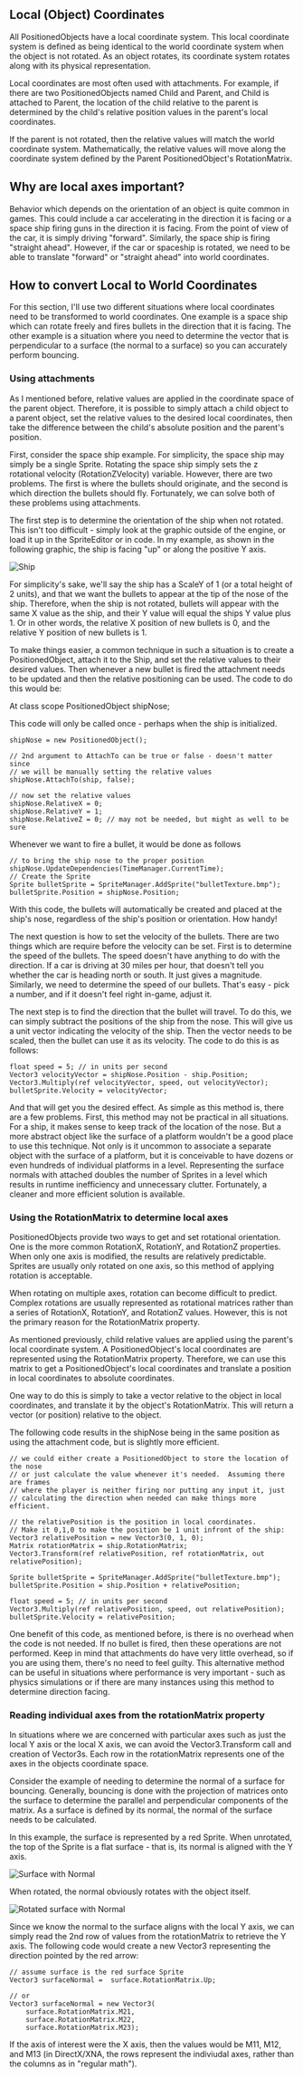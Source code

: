 ## Local (Object) Coordinates

All PositionedObjects have a local coordinate system. This local coordinate system is defined as being identical to the world coordinate system when the object is not rotated. As an object rotates, its coordinate system rotates along with its physical representation.

Local coordinates are most often used with attachments. For example, if there are two PositionedObjects named Child and Parent, and Child is attached to Parent, the location of the child relative to the parent is determined by the child's relative position values in the parent's local coordinates.

If the parent is not rotated, then the relative values will match the world coordinate system. Mathematically, the relative values will move along the coordinate system defined by the Parent PositionedObject's RotationMatrix.

## Why are local axes important?

Behavior which depends on the orientation of an object is quite common in games. This could include a car accelerating in the direction it is facing or a space ship firing guns in the direction it is facing. From the point of view of the car, it is simply driving "forward". Similarly, the space ship is firing "straight ahead". However, if the car or spaceship is rotated, we need to be able to translate "forward" or "straight ahead" into world coordinates.

## How to convert Local to World Coordinates

For this section, I'll use two different situations where local coordinates need to be transformed to world coordinates. One example is a space ship which can rotate freely and fires bullets in the direction that it is facing. The other example is a situation where you need to determine the vector that is perpendicular to a surface (the normal to a surface) so you can accurately perform bouncing.

### Using attachments

As I mentioned before, relative values are applied in the coordinate space of the parent object. Therefore, it is possible to simply attach a child object to a parent object, set the relative values to the desired local coordinates, then take the difference between the child's absolute position and the parent's position.

First, consider the space ship example. For simplicity, the space ship may simply be a single Sprite. Rotating the space ship simply sets the z rotational velocity (RotationZVelocity) variable. However, there are two problems. The first is where the bullets should originate, and the second is which direction the bullets should fly. Fortunately, we can solve both of these problems using attachments.

The first step is to determine the orientation of the ship when not rotated. This isn't too difficult - simply look at the graphic outside of the engine, or load it up in the SpriteEditor or in code. In my example, as shown in the following graphic, the ship is facing "up" or along the positive Y axis.

![Ship](/media//migrated_media/Ship)

For simplicity's sake, we'll say the ship has a ScaleY of 1 (or a total height of 2 units), and that we want the bullets to appear at the tip of the nose of the ship. Therefore, when the ship is not rotated, bullets will appear with the same X value as the ship, and their Y value will equal the ships Y value plus 1. Or in other words, the relative X position of new bullets is 0, and the relative Y position of new bullets is 1.

To make things easier, a common technique in such a situation is to create a PositionedObject, attach it to the Ship, and set the relative values to their desired values. Then whenever a new bullet is fired the attachment needs to be updated and then the relative positioning can be used. The code to do this would be:

At class scope PositionedObject shipNose;

This code will only be called once - perhaps when the ship is initialized.

    shipNose = new PositionedObject();

    // 2nd argument to AttachTo can be true or false - doesn't matter since
    // we will be manually setting the relative values
    shipNose.AttachTo(ship, false);

    // now set the relative values
    shipNose.RelativeX = 0;
    shipNose.RelativeY = 1;
    shipNose.RelativeZ = 0; // may not be needed, but might as well to be sure

Whenever we want to fire a bullet, it would be done as follows

    // to bring the ship nose to the proper position
    shipNose.UpdateDependencies(TimeManager.CurrentTime);
    // Create the Sprite
    Sprite bulletSprite = SpriteManager.AddSprite("bulletTexture.bmp");
    bulletSprite.Position = shipNose.Position;

With this code, the bullets will automatically be created and placed at the ship's nose, regardless of the ship's position or orientation. How handy!

The next question is how to set the velocity of the bullets. There are two things which are require before the velocity can be set. First is to determine the speed of the bullets. The speed doesn't have anything to do with the direction. If a car is driving at 30 miles per hour, that doesn't tell you whether the car is heading north or south. It just gives a magnitude. Similarly, we need to determine the speed of our bullets. That's easy - pick a number, and if it doesn't feel right in-game, adjust it.

The next step is to find the direction that the bullet will travel. To do this, we can simply subtract the positions of the ship from the nose. This will give us a unit vector indicating the velocity of the ship. Then the vector needs to be scaled, then the bullet can use it as its velocity. The code to do this is as follows:

    float speed = 5; // in units per second
    Vector3 velocityVector = shipNose.Position - ship.Position;
    Vector3.Multiply(ref velocityVector, speed, out velocityVector);
    bulletSprite.Velocity = velocityVector;

And that will get you the desired effect. As simple as this method is, there are a few problems. First, this method may not be practical in all situations. For a ship, it makes sense to keep track of the location of the nose. But a more abstract object like the surface of a platform wouldn't be a good place to use this technique. Not only is it uncommon to associate a separate object with the surface of a platform, but it is conceivable to have dozens or even hundreds of individual platforms in a level. Representing the surface normals with attached doubles the number of Sprites in a level which results in runtime inefficiency and unnecessary clutter. Fortunately, a cleaner and more efficient solution is available.

### Using the RotationMatrix to determine local axes

PositionedObjects provide two ways to get and set rotational orientation. One is the more common RotationX, RotationY, and RotationZ properties. When only one axis is modified, the results are relatively predictable. Sprites are usually only rotated on one axis, so this method of applying rotation is acceptable.

When rotating on multiple axes, rotation can become difficult to predict. Complex rotations are usually represented as rotational matrices rather than a series of RotationX, RotationY, and RotationZ values. However, this is not the primary reason for the RotationMatrix property.

As mentioned previously, child relative values are applied using the parent's local coordinate system. A PositionedObject's local coordinates are represented using the RotationMatrix property. Therefore, we can use this matrix to get a PositionedObject's local coordinates and translate a position in local coordinates to absolute coordinates.

One way to do this is simply to take a vector relative to the object in local coordinates, and translate it by the object's RotationMatrix. This will return a vector (or position) relative to the object.

The following code results in the shipNose being in the same position as using the attachment code, but is slightly more efficient.

    // we could either create a PositionedObject to store the location of the nose
    // or just calculate the value whenever it's needed.  Assuming there are frames
    // where the player is neither firing nor putting any input it, just
    // calculating the direction when needed can make things more efficient.

    // the relativePosition is the position in local coordinates.
    // Make it 0,1,0 to make the position be 1 unit infront of the ship:
    Vector3 relativePosition = new Vector3(0, 1, 0);
    Matrix rotationMatrix = ship.RotationMatrix;
    Vector3.Transform(ref relativePosition, ref rotationMatrix, out relativePosition);

    Sprite bulletSprite = SpriteManager.AddSprite("bulletTexture.bmp");
    bulletSprite.Position = ship.Position + relativePosition;

    float speed = 5; // in units per second
    Vector3.Multiply(ref relativePosition, speed, out relativePosition);
    bulletSprite.Velocity = relativePosition;

One benefit of this code, as mentioned before, is there is no overhead when the code is not needed. If no bullet is fired, then these operations are not performed. Keep in mind that attachments do have very little overhead, so if you are using them, there's no need to feel guilty. This alternative method can be useful in situations where performance is very important - such as physics simulations or if there are many instances using this method to determine direction facing.

### Reading individual axes from the rotationMatrix property

In situations where we are concerned with particular axes such as just the local Y axis or the local X axis, we can avoid the Vector3.Transform call and creation of Vector3s. Each row in the rotationMatrix represents one of the axes in the objects coordinate space.

Consider the example of needing to determine the normal of a surface for bouncing. Generally, bouncing is done with the projection of matrices onto the surface to determine the parallel and perpendicular components of the matrix. As a surface is defined by its normal, the normal of the surface needs to be calculated.

In this example, the surface is represented by a red Sprite. When unrotated, the top of the Sprite is a flat surface - that is, its normal is aligned with the Y axis.

![Surface with Normal](/media//migrated_media/Surface_with_Normal)

When rotated, the normal obviously rotates with the object itself.

![Rotated surface with Normal](/media//migrated_media/Rotated_surface_with_Normal)

Since we know the normal to the surface aligns with the local Y axis, we can simply read the 2nd row of values from the rotationMatrix to retrieve the Y axis. The following code would create a new Vector3 representing the direction pointed by the red arrow:

    // assume surface is the red surface Sprite
    Vector3 surfaceNormal =  surface.RotationMatrix.Up;

    // or
    Vector3 surfaceNormal = new Vector3( 
        surface.RotationMatrix.M21,
        surface.RotationMatrix.M22,
        surface.RotationMatrix.M23);

If the axis of interest were the X axis, then the values would be M11, M12, and M13 (in DirectX/XNA, the rows represent the indiviudal axes, rather than the columns as in "regular math").
